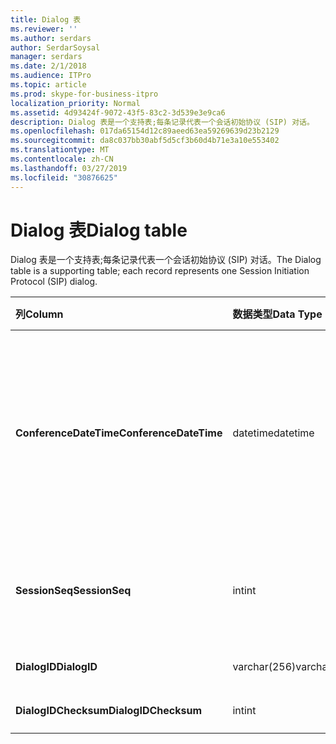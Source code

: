 ```yaml
---
title: Dialog 表
ms.reviewer: ''
ms.author: serdars
author: SerdarSoysal
manager: serdars
ms.date: 2/1/2018
ms.audience: ITPro
ms.topic: article
ms.prod: skype-for-business-itpro
localization_priority: Normal
ms.assetid: 4d93424f-9072-43f5-83c2-3d539e3e9ca6
description: Dialog 表是一个支持表;每条记录代表一个会话初始协议 (SIP) 对话。
ms.openlocfilehash: 017da65154d12c89aeed63ea59269639d23b2129
ms.sourcegitcommit: da8c037bb30abf5d5cf3b60d4b71e3a10e553402
ms.translationtype: MT
ms.contentlocale: zh-CN
ms.lasthandoff: 03/27/2019
ms.locfileid: "30876625"
---
```

# <a name="dialog-table"></a><span data-ttu-id="d20b4-103">Dialog 表</span><span class="sxs-lookup"><span data-stu-id="d20b4-103">Dialog table</span></span>
 
<span data-ttu-id="d20b4-104">Dialog 表是一个支持表;每条记录代表一个会话初始协议 (SIP) 对话。</span><span class="sxs-lookup"><span data-stu-id="d20b4-104">The Dialog table is a supporting table; each record represents one Session Initiation Protocol (SIP) dialog.</span></span>
  
|<span data-ttu-id="d20b4-105">**列**</span><span class="sxs-lookup"><span data-stu-id="d20b4-105">**Column**</span></span>|<span data-ttu-id="d20b4-106">**数据类型**</span><span class="sxs-lookup"><span data-stu-id="d20b4-106">**Data Type**</span></span>|<span data-ttu-id="d20b4-107">**键/索引**</span><span class="sxs-lookup"><span data-stu-id="d20b4-107">**Key/Index**</span></span>|<span data-ttu-id="d20b4-108">**详细信息**</span><span class="sxs-lookup"><span data-stu-id="d20b4-108">**Details**</span></span>|
|:-----|:-----|:-----|:-----|
|<span data-ttu-id="d20b4-109">**ConferenceDateTime**</span><span class="sxs-lookup"><span data-stu-id="d20b4-109">**ConferenceDateTime**</span></span> <br/> |<span data-ttu-id="d20b4-110">datetime</span><span class="sxs-lookup"><span data-stu-id="d20b4-110">datetime</span></span>  <br/> |<span data-ttu-id="d20b4-111">Primary</span><span class="sxs-lookup"><span data-stu-id="d20b4-111">Primary</span></span>  <br/> |<span data-ttu-id="d20b4-112">卓越质量 (QoE) 代理时接收从呼叫者或被叫方的第一个报告时间。</span><span class="sxs-lookup"><span data-stu-id="d20b4-112">Time when the Quality of Excellence (QoE) agent receives the first report from either caller or callee.</span></span> <span data-ttu-id="d20b4-113">与 SessionSeq 结合使用，来唯一地标识会话。</span><span class="sxs-lookup"><span data-stu-id="d20b4-113">Used in conjunction with SessionSeq to uniquely identify a session.</span></span>  <br/> |
|<span data-ttu-id="d20b4-114">**SessionSeq**</span><span class="sxs-lookup"><span data-stu-id="d20b4-114">**SessionSeq**</span></span> <br/> |<span data-ttu-id="d20b4-115">int</span><span class="sxs-lookup"><span data-stu-id="d20b4-115">int</span></span>  <br/> |<span data-ttu-id="d20b4-116">Primary</span><span class="sxs-lookup"><span data-stu-id="d20b4-116">Primary</span></span>  <br/> |<span data-ttu-id="d20b4-117">区分会话拥有相同的 ConferenceDateTime 时的序列号。</span><span class="sxs-lookup"><span data-stu-id="d20b4-117">Sequence number to differentiate sessions when they have the same ConferenceDateTime.</span></span>  <br/> |
|<span data-ttu-id="d20b4-118">**DialogID**</span><span class="sxs-lookup"><span data-stu-id="d20b4-118">**DialogID**</span></span> <br/> |<span data-ttu-id="d20b4-119">varchar(256)</span><span class="sxs-lookup"><span data-stu-id="d20b4-119">varchar(256)</span></span>  <br/> ||<span data-ttu-id="d20b4-120">全局唯一的对话 ID。</span><span class="sxs-lookup"><span data-stu-id="d20b4-120">Dialog ID which is globally unique.</span></span>  <br/> |
|<span data-ttu-id="d20b4-121">**DialogIDChecksum**</span><span class="sxs-lookup"><span data-stu-id="d20b4-121">**DialogIDChecksum**</span></span> <br/> |<span data-ttu-id="d20b4-122">int</span><span class="sxs-lookup"><span data-stu-id="d20b4-122">int</span></span>  <br/> |<span data-ttu-id="d20b4-123">索引</span><span class="sxs-lookup"><span data-stu-id="d20b4-123">index</span></span>  <br/> |<span data-ttu-id="d20b4-124">对话框 ID 的校验和。</span><span class="sxs-lookup"><span data-stu-id="d20b4-124">Checksum of the Dialog ID.</span></span>  <br/> |
   

